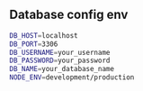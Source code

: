 ## Database config env

```bash
DB_HOST=localhost
DB_PORT=3306
DB_USERNAME=your_username
DB_PASSWORD=your_password
DB_NAME=your_database_name
NODE_ENV=development/production
```